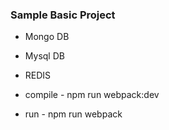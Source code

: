 ### Sample Basic Project
* Mongo DB
* Mysql DB
* REDIS

* compile - npm run webpack:dev
* run - npm run webpack
